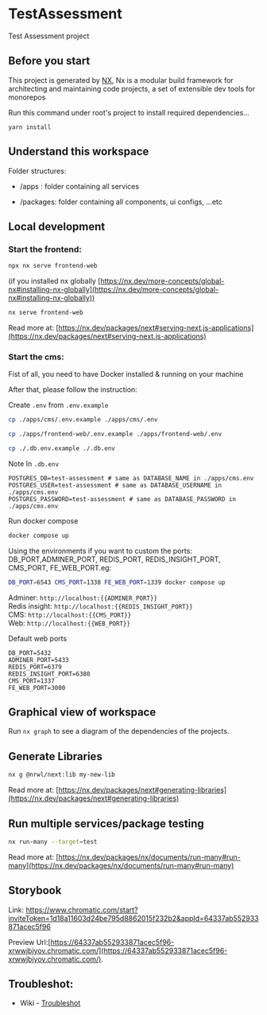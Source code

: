 # TestAssessment

Test Assessment project

## Before you start

This project is generated by [NX](https://nx.dev/getting-started/intro), Nx is a modular build framework for architecting and maintaining code projects, a set of extensible dev tools for monorepos

Run this command under root's project to install required dependencies...

`yarn install`

## Understand this workspace

Folder structures:

- /apps : folder containing all services

- /packages: folder containing all components, ui configs, ...etc

## Local development

### Start the frontend:

```bash
npx nx serve frontend-web
```

(if you installed nx globally [https://nx.dev/more-concepts/global-nx#installing-nx-globally](https://nx.dev/more-concepts/global-nx#installing-nx-globally))

```bash
nx serve frontend-web
```

Read more at: [https://nx.dev/packages/next#serving-next.js-applications](https://nx.dev/packages/next#serving-next.js-applications)

### Start the cms:

Fist of all, you need to have Docker installed & running on your machine

After that, please follow the instruction:

Create `.env` from `.env.example`

```bash
cp ./apps/cms/.env.example ./apps/cms/.env
```

```bash
cp ./apps/frontend-web/.env.example ./apps/frontend-web/.env
```

```bash
cp ./.db.env.example ./.db.env
```

Note In `.db.env`

```
POSTGRES_DB=test-assessment # same as DATABASE_NAME in ./apps/cms.env
POSTGRES_USER=test-assessment # same as DATABASE_USERNAME in ./apps/cms.env
POSTGRES_PASSWORD=test-assessment # same as DATABASE_PASSWORD in ./apps/cms.env
```

Run docker compose

```bash
docker compose up
```

Using the environments if you want to custom the ports: DB_PORT,ADMINER_PORT, REDIS_PORT, REDIS_INSIGHT_PORT, CMS_PORT, FE_WEB_PORT.eg:

```bash
DB_PORT=6543 CMS_PORT=1338 FE_WEB_PORT=1339 docker compose up
```

Adminer: `http://localhost:{{ADMINER_PORT}}`<br />
Redis insight: `http://localhost:{{REDIS_INSIGHT_PORT}}`<br />
CMS: `http://localhost:{{CMS_PORT}}`<br />
Web: `http://localhost:{{WEB_PORT}}`<br />

Default web ports

```
DB_PORT=5432
ADMINER_PORT=5433
REDIS_PORT=6379
REDIS_INSIGHT_PORT=6380
CMS_PORT=1337
FE_WEB_PORT=3000
```

## Graphical view of workspace

Run `nx graph` to see a diagram of the dependencies of the projects.

## Generate Libraries

```bash
nx g @nrwl/next:lib my-new-lib
```

Read more at: [https://nx.dev/packages/next#generating-libraries](https://nx.dev/packages/next#generating-libraries)

## Run multiple services/package testing

```bash
nx run-many --target=test
```

Read more at: [https://nx.dev/packages/nx/documents/run-many#run-many](https://nx.dev/packages/nx/documents/run-many#run-many)

## Storybook

Link: https://www.chromatic.com/start?inviteToken=1d18a11603d24be795d8862015f232b2&appId=64337ab552933871acec5f96

Preview Url:[https://64337ab552933871acec5f96-xrwwjbjyov.chromatic.com/](https://64337ab552933871acec5f96-xrwwjbjyov.chromatic.com/).

## Troubleshot:

- Wiki - [Troubleshot](https://github.com/xponvn/test-assessment/wiki/Troubleshot)
